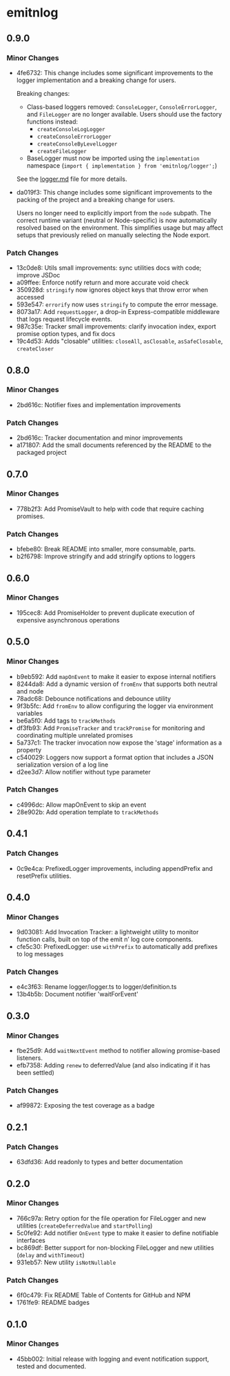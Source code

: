 # emitnlog

## 0.9.0

### Minor Changes

- 4fe6732: This change includes some significant improvements to the logger implementation and a breaking change for users.

  Breaking changes:
  - Class-based loggers removed: `ConsoleLogger`, `ConsoleErrorLogger`, and `FileLogger` are no longer available. Users should use the factory functions instead:
    - `createConsoleLogLogger`
    - `createConsoleErrorLogger`
    - `createConsoleByLevelLogger`
    - `createFileLogger`
  - BaseLogger must now be imported using the `implementation` namespace (`import { implementation } from 'emitnlog/logger';`)

  See the [logger.md](docs/logger.md) file for more details.

- da019f3: This change includes some significant improvements to the packing of the project and a breaking change for users.

  Users no longer need to explicitly import from the `node` subpath. The correct runtime variant (neutral or Node-specific) is now automatically resolved based on the environment. This simplifies usage but may affect setups that previously relied on manually selecting the Node export.

### Patch Changes

- 13c0de8: Utils small improvements: sync utilities docs with code; improve JSDoc
- a09ffee: Enforce notify return and more accurate void check
- 350928d: `stringify` now ignores object keys that throw error when accessed
- 593e547: `errorify` now uses `stringify` to compute the error message.
- 8073a17: Add `requestLogger`, a drop-in Express-compatible middleware that logs request lifecycle events.
- 987c35e: Tracker small improvements: clarify invocation index, export promise option types, and fix docs
- 19c4d53: Adds "closable" utilities: `closeAll`, `asClosable`, `asSafeClosable`, `createCloser`

## 0.8.0

### Minor Changes

- 2bd616c: Notifier fixes and implementation improvements

### Patch Changes

- 2bd616c: Tracker documentation and minor improvements
- a171807: Add the small documents referenced by the README to the packaged project

## 0.7.0

### Minor Changes

- 778b2f3: Add PromiseVault to help with code that require caching promises.

### Patch Changes

- bfebe80: Break README into smaller, more consumable, parts.
- b2f6798: Improve stringify and add stringify options to loggers

## 0.6.0

### Minor Changes

- 195cec8: Add PromiseHolder to prevent duplicate execution of expensive asynchronous operations

## 0.5.0

### Minor Changes

- b9eb592: Add `mapOnEvent` to make it easier to expose internal notifiers
- 8244da8: Add a dynamic version of `fromEnv` that supports both neutral and node
- 78adc68: Debounce notifications and debounce utility
- 9f3b5fc: Add `fromEnv` to allow configuring the logger via environment variables
- be6a5f0: Add tags to `trackMethods`
- df3fb93: Add `PromiseTracker` and `trackPromise` for monitoring and coordinating multiple unrelated promises
- 5a737c1: The tracker invocation now expose the 'stage' information as a property
- c540029: Loggers now support a format option that includes a JSON serialization version of a log line
- d2ee3d7: Allow notifier without type parameter

### Patch Changes

- c4996dc: Allow mapOnEvent to skip an event
- 28e902b: Add operation template to `trackMethods`

## 0.4.1

### Patch Changes

- 0c9e4ca: PrefixedLogger improvements, including appendPrefix and resetPrefix utilities.

## 0.4.0

### Minor Changes

- 9d03081: Add Invocation Tracker: a lightweight utility to monitor function calls, built on top of the emit n’ log core components.
- cfe5c30: PrefixedLogger: use `withPrefix` to automatically add prefixes to log messages

### Patch Changes

- e4c3f63: Rename logger/logger.ts to logger/definition.ts
- 13b4b5b: Document notifier 'waitForEvent'

## 0.3.0

### Minor Changes

- fbe25d9: Add `waitNextEvent` method to notifier allowing promise-based listeners.
- efb7358: Adding `renew` to deferredValue (and also indicating if it has been settled)

### Patch Changes

- af99872: Exposing the test coverage as a badge

## 0.2.1

### Patch Changes

- 63dfd36: Add readonly to types and better documentation

## 0.2.0

### Minor Changes

- 766c97a: Retry option for the file operation for FileLogger and new utilities (`createDeferredValue` and `startPolling`)
- 5c0fe92: Add notifier `OnEvent` type to make it easier to define notifiable interfaces
- bc869df: Better support for non-blocking FileLogger and new utilities (`delay` and `withTimeout`)
- 931eb57: New utility `isNotNullable`

### Patch Changes

- 6f0c479: Fix README Table of Contents for GitHub and NPM
- 1761fe9: README badges

## 0.1.0

### Minor Changes

- 45bb002: Initial release with logging and event notification support, tested and documented.
